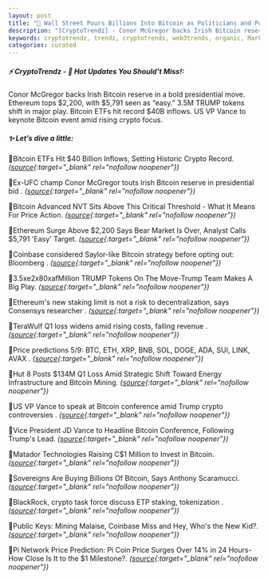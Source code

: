 ```yaml
---
layout: post
title: "🌅 Wall Street Pours Billions Into Bitcoin as Politicians and Power Players Follow Suit Bitcoin News"
description: "[CryptoTrendz] - Conor McGregor backs Irish Bitcoin reserve in a bold presidential move. Ethereum tops $2,200, with $5,791 seen as “easy.” 3.5M TRUMP tokens shift in major play. Bitcoin ETFs hit record $40B inflows. US VP Vance to keynote Bitcoin event amid rising crypto focus."
keywords: cryptotrendz, trendz, cryptotrends, web3trends, organic, Market, Mining, revenue, Network, Pi, Bitcoin, TRUMP, Crypto, SOL, Analyst
categories: curated
---
```


##### ⚡ CryptoTrendz - 📌 *Hot Updates You Should't Miss!:*

Conor McGregor backs Irish Bitcoin reserve in a bold presidential move. Ethereum tops $2,200, with $5,791 seen as “easy.” 3.5M TRUMP tokens shift in major play. Bitcoin ETFs hit record $40B inflows. US VP Vance to keynote Bitcoin event amid rising crypto focus.

##### ✨ *Let’s dive a little:*


🔹Bitcoin ETFs Hit $40 Billion Inflows, Setting Historic Crypto Record. *([source](https://s.avyag.com/66f9){:target="_blank" rel="nofollow noopener"})*

🔹Ex-UFC champ Conor McGregor touts Irish Bitcoin reserve in presidential bid . *([source](https://s.avyag.com/s9ya){:target="_blank" rel="nofollow noopener"})*

🔹Bitcoin Advanced NVT Sits Above This Critical Threshold - What It Means For Price Action. *([source](https://s.avyag.com/zumc){:target="_blank" rel="nofollow noopener"})*

🔹Ethereum Surge Above $2,200 Says Bear Market Is Over, Analyst Calls $5,791 'Easy' Target. *([source](https://s.avyag.com/eu74){:target="_blank" rel="nofollow noopener"})*

🔹Coinbase considered Saylor-like Bitcoin strategy before opting out: Bloomberg . *([source](https://s.avyag.com/eunq){:target="_blank" rel="nofollow noopener"})*

🔹3.5xe2x80xafMillion TRUMP Tokens On The Move-Trump Team Makes A Big Play. *([source](https://s.avyag.com/hvos){:target="_blank" rel="nofollow noopener"})*

🔹Ethereum's new staking limit is not a risk to decentralization, says Consensys researcher . *([source](https://s.avyag.com/fa38){:target="_blank" rel="nofollow noopener"})*

🔹TeraWulf Q1 loss widens amid rising costs, falling revenue . *([source](https://s.avyag.com/ewrp){:target="_blank" rel="nofollow noopener"})*

🔹Price predictions 5/9: BTC, ETH, XRP, BNB, SOL, DOGE, ADA, SUI, LINK, AVAX . *([source](https://s.avyag.com/u6i7){:target="_blank" rel="nofollow noopener"})*

🔹Hut 8 Posts $134M Q1 Loss Amid Strategic Shift Toward Energy Infrastructure and Bitcoin Mining. *([source](https://s.avyag.com/0rr5){:target="_blank" rel="nofollow noopener"})*

🔹US VP Vance to speak at Bitcoin conference amid Trump crypto controversies . *([source](https://s.avyag.com/deg2){:target="_blank" rel="nofollow noopener"})*

🔹Vice President JD Vance to Headline Bitcoin Conference, Following Trump's Lead. *([source](https://s.avyag.com/z0do){:target="_blank" rel="nofollow noopener"})*

🔹Matador Technologies Raising C$1 Million to Invest in Bitcoin. *([source](https://s.avyag.com/8dho){:target="_blank" rel="nofollow noopener"})*

🔹Sovereigns Are Buying Billions Of Bitcoin, Says Anthony Scaramucci. *([source](https://s.avyag.com/9zo8){:target="_blank" rel="nofollow noopener"})*

🔹BlackRock, crypto task force discuss ETP staking, tokenization . *([source](https://s.avyag.com/eoyc){:target="_blank" rel="nofollow noopener"})*

🔹Public Keys: Mining Malaise, Coinbase Miss and Hey, Who's the New Kid?. *([source](https://s.avyag.com/bh4p){:target="_blank" rel="nofollow noopener"})*

🔹Pi Network Price Prediction: Pi Coin Price Surges Over 14% in 24 Hours-How Close Is It to the $1 Milestone?. *([source](https://s.avyag.com/uq8p){:target="_blank" rel="nofollow noopener"})*
